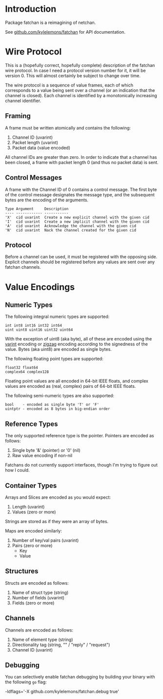 Introduction
============

Package fatchan is a reimagining of netchan.

See [github.com/kylelemons/fatchan](http://go.pkgdoc.org/github.com/kylelemons/fatchan) for API documentation.

Wire Protocol
=============

This is a (hopefully correct, hopefully complete) description of the fatchan wire protocol.
In case I need a protocol version number for it, it will be version 0.
This will almost certainly be subject to change over time.

The wire protocol is a sequence of value frames, each of which corresponds to a value
being sent over a channel (or an indication that the channel is closed).  Each channel
is identified by a monotonically increasing channel identifier.

Framing
-------

A frame must be written atomically and contains the following:

1. Channel ID (uvarint)
1. Packet length (uvarint)
1. Packet data (value encoded)

All channel IDs are greater than zero.
In order to indicate that a channel has been closed,
a frame with packet length 0 (and thus no packet data) is sent.

Control Messages
----------------

A frame with the Channel ID of 0 contains a control message.
The first byte of the control message designates the message type,
and the subsequent bytes are the encoding of the arguments.

    Type Argument     Description
    ---- ------------ -----------
    'X'  cid uvarint  Create a new explicit channel with the given cid
    'I'  cid uvarint  Create a new implicit channel with the given cid
    'A'  cid uvarint  Acknowledge the channel with the given cid
    'N'  cid uvarint  Nack the channel created for the given cid

Protocol
--------

Before a channel can be used, it must be registered with the opposing side.
Explicit channels should be registered before any values are sent over any
fatchan channels.

Value Encodings
===============

Numeric Types
-------------

The following integral numeric types are supported:

    int int8 int16 int32 int64
    uint uint8 uint16 uint32 uint64

With the exception of uint8 (aka byte), all of these are encoded using the
[varint](https://developers.google.com/protocol-buffers/docs/encoding#varints)
encoding or
[zigzag](https://developers.google.com/protocol-buffers/docs/encoding#types)
encoding according to the signedness of the value.  Bytes (aka uint8) are
encoded as single bytes.

The following floating point types are supported:

    float32 float64
    complex64 complex128

Floating point values are all encoded in 64-bit IEEE floats,
and complex values are encoded as (real, complex) pairs of 64-bit IEEE floats.

The following semi-numeric types are also supported:

    bool    - encoded as single byte 'T' or 'F'
    uintptr - encoded as 8 bytes in big-endian order

Reference Types
---------------

The only supported reference type is the pointer.  Pointers are encoded as follows:

1. Single byte '&' (pointer) or '0' (nil)
1. Raw value encoding if non-nil

Fatchans do not currently support interfaces, though I'm trying to figure out
how I could.

Container Types
---------------

Arrays and Slices are encoded as you would expect:

1. Length (uvarint)
1. Values (zero or more)

Strings are stored as if they were an array of bytes.

Maps are encoded similarly:

1. Number of key/val pairs (uvarint)
1. Pairs (zero or more)
    * Key
    * Value

Structures
----------

Structs are encoded as follows:

1. Name of struct type (string)
1. Number of fields (uvarint)
1. Fields (zero or more)

Channels
--------

Channels are encoded as follows:

1. Name of element type (string)
1. Directionality tag (string, "" / "reply" / "request")
1. Channel ID (uvarint)

Debugging
---------

You can selectively enable fatchan debugging by building your binary with the following `go` flag:

  -ldflags='-X github.com/kylelemons/fatchan.debug true'
